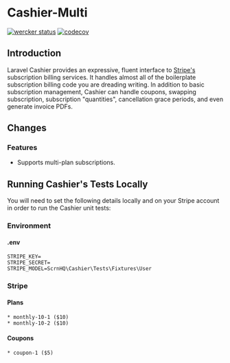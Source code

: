 # Cashier-Multi
[![wercker status](https://app.wercker.com/status/02e3c2e66a2814743e3637b07a6994ef/s/master "wercker status")](https://app.wercker.com/project/byKey/02e3c2e66a2814743e3637b07a6994ef)
[![codecov](https://codecov.io/gh/scrnhq/cashier-multi/branch/master/graph/badge.svg)](https://codecov.io/gh/scrnhq/cashier-multi)

## Introduction

Laravel Cashier provides an expressive, fluent interface to [Stripe's](https://stripe.com) subscription billing services. It handles almost all of the boilerplate subscription billing code you are dreading writing. In addition to basic subscription management, Cashier can handle coupons, swapping subscription, subscription "quantities", cancellation grace periods, and even generate invoice PDFs.

## Changes

### Features
- Supports multi-plan subscriptions.

## Running Cashier's Tests Locally

You will need to set the following details locally and on your Stripe account in order to run the Cashier unit tests:

### Environment

#### .env

    STRIPE_KEY=
    STRIPE_SECRET=
    STRIPE_MODEL=ScrnHQ\Cashier\Tests\Fixtures\User

### Stripe

#### Plans

    * monthly-10-1 ($10)
    * monthly-10-2 ($10)

#### Coupons

    * coupon-1 ($5)
